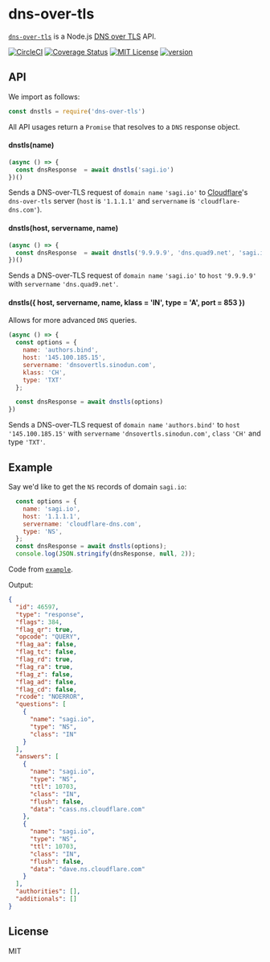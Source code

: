# dns-over-tls

[`dns-over-tls`](https://www.npmjs.com/package/dns-over-tls) is a Node.js [DNS over TLS](https://en.wikipedia.org/wiki/DNS_over_TLS) API.

[![CircleCI](https://circleci.com/gh/sagi/node-dns-over-tls.svg?style=svg)](https://circleci.com/gh/sagi/node-dns-over-tls)
[![Coverage Status](https://coveralls.io/repos/github/sagi/node-dns-over-tls/badge.svg?branch=master)](https://coveralls.io/github/sagi/node-dns-over-tls?branch=master)
[![MIT License](https://img.shields.io/npm/l/dns-over-tls.svg?style=flat-square)](http://opensource.org/licenses/MIT)
[![version](https://img.shields.io/npm/v/dns-over-tls.svg?style=flat-square)](http://npm.im/dns-over-tls)

## API

We import as follows:
~~~js
const dnstls = require('dns-over-tls')
~~~

All API usages return a `Promise` that resolves to a `DNS` response object.

####  dnstls(name)
~~~js
(async () => {
  const dnsResponse  = await dnstls('sagi.io')
})()
~~~

Sends a DNS-over-TLS request of `domain name`  `'sagi.io'` to
[Cloudflare](https://developers.cloudflare.com/1.1.1.1/dns-over-tls/)'s
`dns-over-tls` server (`host` is `'1.1.1.1'` and `servername` is `'cloudflare-dns.com'`).

####  dnstls(host, servername, name)
~~~js
(async () => {
  const dnsResponse  = await dnstls('9.9.9.9', 'dns.quad9.net', 'sagi.io')
})()
~~~
Sends a DNS-over-TLS request of `domain name` `'sagi.io'` to `host` `'9.9.9.9'` with
`servername` `'dns.quad9.net'`.

####  dnstls({ host, servername, name, klass = 'IN', type = 'A', port = 853 })
Allows for more advanced `DNS` queries.

~~~js
(async () => {
  const options = {
    name: 'authors.bind',
    host: '145.100.185.15',
    servername: 'dnsovertls.sinodun.com',
    klass: 'CH',
    type: 'TXT'
  };

  const dnsResponse = await dnstls(options)
})
~~~
Sends a DNS-over-TLS request of `domain name` `'authors.bind'` to `host` `'145.100.185.15'` with
`servername` `'dnsovertls.sinodun.com'`, `class` `'CH'` and type `'TXT'`.

## Example

Say we'd like to get the `NS` records of domain `sagi.io`:
~~~js
  const options = {
    name: 'sagi.io',
    host: '1.1.1.1',
    servername: 'cloudflare-dns.com',
    type: 'NS',
  };
  const dnsResponse = await dnstls(options);
  console.log(JSON.stringify(dnsResponse, null, 2));
~~~

Code from [`example`](https://github.com/sagi/node-dns-over-tls/tree/master/example).

Output:
~~~json
{
  "id": 46597,
  "type": "response",
  "flags": 384,
  "flag_qr": true,
  "opcode": "QUERY",
  "flag_aa": false,
  "flag_tc": false,
  "flag_rd": true,
  "flag_ra": true,
  "flag_z": false,
  "flag_ad": false,
  "flag_cd": false,
  "rcode": "NOERROR",
  "questions": [
    {
      "name": "sagi.io",
      "type": "NS",
      "class": "IN"
    }
  ],
  "answers": [
    {
      "name": "sagi.io",
      "type": "NS",
      "ttl": 10703,
      "class": "IN",
      "flush": false,
      "data": "cass.ns.cloudflare.com"
    },
    {
      "name": "sagi.io",
      "type": "NS",
      "ttl": 10703,
      "class": "IN",
      "flush": false,
      "data": "dave.ns.cloudflare.com"
    }
  ],
  "authorities": [],
  "additionals": []
}
~~~

## License
MIT
